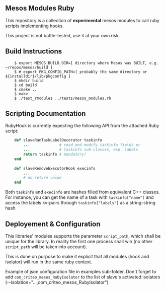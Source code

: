 Mesos Modules Ruby
------------------

This repository is a collection of **experimental** mesos modules to call ruby scripts implementing hooks.

This project is not battle-tested, use it at your own risk.

Build Instructions
------------------

```shell
    $ export MESOS_BUILD_DIR=[ directory where Mesos was BUILT, e.g. ~/repos/mesos/build ]
    $ # export PKG_CONFIG_PATH=[ probably the same directory or ${installdir}/lib/pkgconfig ]
    $ mkdir build
    $ cd build
    $ cmake ..
    $ make
    $ ./test_rmodules ../tests/mesos_modules.rb
```

Scripting Documentation
-----------------------

RubyHook is currently expecting the following API from the attached Ruby script:

```ruby
    def slaveRunTaskLabelDecorator taskinfo
        ...             # read and modify taskinfo fields or
        ...             # taskinfo sub-classes, esp. Labels
        return taskinfo # mandatory!
    end
    
    def slaveRemoveExecutorHook execinfo
        ...
        # no return value
    end
```

Both `taskinfo` and `execinfo` are hashes filled from equivalent C++ classes.
For instance, you can get the name of a task with `taskinfo["name"]` and access
the labels kv-pairs through `taskinfo["labels"]` as a string-string hash. 


Deployement & Configuration
------------------------------

This libraries' modules supports the parameter `script_path`, which shall be unique for the library.
In reality the first one process shall win (no other `script_path` will be taken into account).

This is done on purpose to make it explicit that all modules (hook and isolator) will run in the same 
ruby context.

Example of json configuration file in examples sub-folder.
Don't forget to add `com_criteo_mesos_RubyIsolator` to the list of slave's activated isolators
(--isolation="...,com_criteo_mesos_RubyIsolator") 

 
